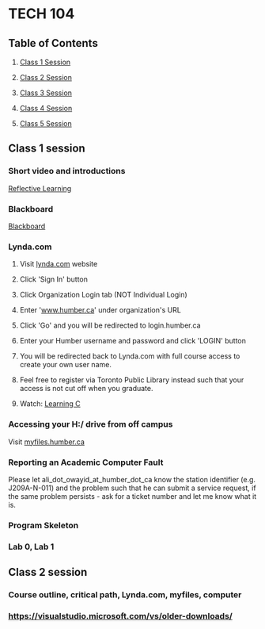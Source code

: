 TECH 104
========

Table of Contents
-----------------

1.  [Class 1 Session](#class-1-session)

2.  [Class 2 Session](#class-2-session)

3.  [Class 3 Session](#class-3-session)

4.  [Class 4 Session](#class-4-session)

5.  [Class 5 Session](#class-5-session)

Class 1 session
-------------

### Short video and introductions

[Reflective Learning](https://www.youtube.com/watch?v=kM-DXWEns2Y&t=28s)

### Blackboard

[Blackboard](https://learn.humber.ca)

### Lynda.com

1.  Visit [lynda.com](http://www.lynda.com) website

2.  Click 'Sign In' button

3.  Click Organization Login tab (NOT Individual Login)

4.  Enter 'www.humber.ca' under organization's URL

5.  Click 'Go' and you will be redirected to login.humber.ca

6.  Enter your Humber username and password and click 'LOGIN' button

7.  You will be redirected back to Lynda.com with full course access to create
    your own user name.

8.  Feel free to register via Toronto Public Library instead such that your
    access is not cut off when you graduate.

9.  Watch: [Learning C](https://www.lynda.com/C-tutorials/Learning-C/718661-2.html)

### Accessing your H:/ drive from off campus

Visit [myfiles.humber.ca](myfiles.humber.ca)

### Reporting an Academic Computer Fault

Please let ali_dot_owayid_at_humber_dot_ca know the station identifier (e.g. J209A-N-011)
and the problem such that he can submit a service request, if the same problem
persists - ask for a ticket number and let me know what it is.

### Program Skeleton

### Lab 0, Lab 1

Class 2 session
-------------

### Course outline, critical path, Lynda.com, myfiles, computer 
### https://visualstudio.microsoft.com/vs/older-downloads/


